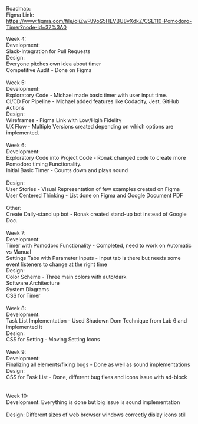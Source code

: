 Roadmap: <br />
Figma Link: <br />
https://www.figma.com/file/oiiZwPJ9oS5HEVBU8vXdkZ/CSE110-Pomodoro-Timer?node-id=37%3A0 <br />

Week 4: <br />
  Development: <br />
    Slack-Integration for Pull Requests <br />
  Design: <br />
    Everyone pitches own idea about timer <br />
    Competitive Audit - Done on Figma <br />
<br />
Week 5: <br />
  Development: <br />
    Exploratory Code - Michael made basic timer with user input time. <br />
    CI/CD For Pipeline - Michael added features like Codacity, Jest, GitHub Actions <br />
  Design: <br />
    Wireframes - Figma Link with Low/Hgih Fidelity <br />
    UX Flow - Multiple Versions created depending on which options are implemented. <br />
<br />
Week 6: <br />
  Development: <br />
    Exploratory Code into Project Code - Ronak changed code to create more Pomodoro timing Functionality. <br />
    Initial Basic Timer - Counts down and plays sound <br />
<br />
  Design: <br />
    User Stories - Visual Representation of few examples created on Figma <br />
    User Centered Thinking - List done on Figma and Google Document PDF <br />
 <br />
  Other: <br />
    Create Daily-stand up bot - Ronak created stand-up bot instead of Google Doc. <br />
<br />
Week 7:<br />
  Development:<br />
    Timer with Pomodoro Functionality - Completed, need to work on Automatic vs Manual<br />
    Settings Tabs with Parameter Inputs - Input tab is there but needs some event listeners to change at the right time<br />
  Design:<br />
    Color Scheme - Three main colors with auto/dark <br />
    Software Architecture<br />
    System Diagrams<br />
    CSS for Timer<br />
<br />
Week 8:<br />
  Development:<br />
    Task List Implementation - Used Shadown Dom Technique from Lab 6 and implemented it<br />
  Design:<br />
    CSS for Setting - Moving Setting Icons <br />
<br />
Week 9:<br />
  Development:<br />
    Finalizing all elements/fixing bugs - Done as well as sound implementations <br />
  Design:<br />
    CSS for Task List - Done, different bug fixes and icons issue with ad-block<br />
<br />
<br />
Week 10:<br />
  Development: Everything is done but big issue is sound implementation<br />
<br />
  Design: Different sizes of web browser windows correctly dislay icons still<br />
